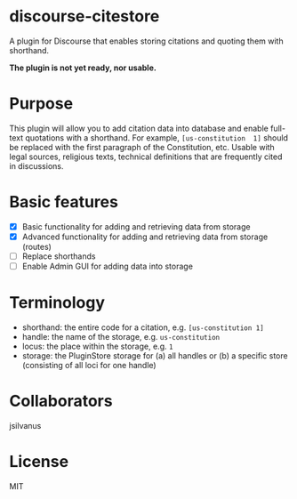 # discourse-citestore
A plugin for Discourse that enables storing citations and quoting them with shorthand.

**The plugin is not yet ready, nor usable.**

# Purpose
This plugin will allow you to add citation data into database and enable 
full-text quotations with a shorthand. For example, `[us-constitution 
1]` should be replaced with the first paragraph of the Constitution, 
etc. Usable with legal sources, religious texts, technical definitions 
that are frequently cited in discussions.

# Basic features
 - [x] Basic functionality for adding and retrieving data from storage
 - [x] Advanced functionality for adding and retrieving data from storage (routes)
 - [ ] Replace shorthands
 - [ ] Enable Admin GUI for adding data into storage

# Terminology
 - shorthand: the entire code for a citation, e.g. `[us-constitution 1]`
 - handle: the name of the storage, e.g. `us-constitution`
 - locus: the place within the storage, e.g. `1`
 - storage: the PluginStore storage for (a) all handles or (b) a specific store (consisting of all loci for one handle)

# Collaborators

jsilvanus

# License

MIT
